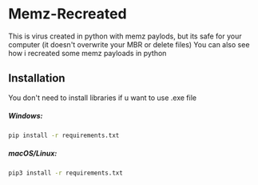 # Memz-Recreated




This is virus created in python with memz paylods, but its safe for your computer (it doesn't overwrite your MBR or delete files)
You can also see how i recreated some memz payloads in python

## Installation
You don't need to install libraries if u want to use .exe file

##### Windows:
```zsh
pip install -r requirements.txt 
```

##### macOS/Linux:
```zsh
pip3 install -r requirements.txt
```
